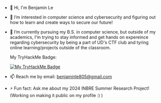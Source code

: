 - 👋 Hi, I'm Benjamin Le
- 👀 I’m interested in computer science and cybersecurity and figuring out how to learn and create ways to secure our future!
- 🌱 I’m currently pursuing my B.S. in computer science, but outside of my academics, I'm trying to stay informed and get hands on expereince regarding cybersecurity
     by being a part of UD's CTF club and tyring online learning/projects outside of the classroom.
  
  My TryHackMe Badge:

  [![My TryHackMe Badge](https://tryhackme-badges.s3.amazonaws.com/BlueBenjaminBen.png)](https://tryhackme.com/p/BlueBenjaminBen)
- 📫 Reach me by email: benjaminle805@gmail.com  
- ⚡ Fun fact: Ask me about my 2024 INBRE Summer Research Project! (Working on making it public on my profile :) )

<!---
BlueBenjaminBen/BlueBenjaminBen is a ✨ special ✨ repository because its `README.md` (this file) appears on your GitHub profile.
You can click the Preview link to take a look at your changes.
--->

